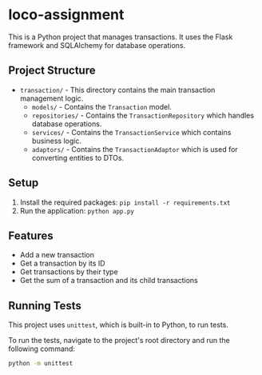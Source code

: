# loco-assignment

This is a Python project that manages transactions. It uses the Flask framework and SQLAlchemy for database operations.

## Project Structure

- `transaction/` - This directory contains the main transaction management logic.
  - `models/` - Contains the `Transaction` model.
  - `repositories/` - Contains the `TransactionRepository` which handles database operations.
  - `services/` - Contains the `TransactionService` which contains business logic.
  - `adaptors/` - Contains the `TransactionAdaptor` which is used for converting entities to DTOs.

## Setup

1. Install the required packages: `pip install -r requirements.txt`
2. Run the application: `python app.py`

## Features

- Add a new transaction
- Get a transaction by its ID
- Get transactions by their type
- Get the sum of a transaction and its child transactions

## Running Tests

This project uses `unittest`, which is built-in to Python, to run tests. 

To run the tests, navigate to the project's root directory and run the following command:

```bash
python -m unittest
